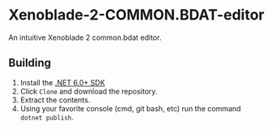 # Xenoblade-2-COMMON.BDAT-editor
An intuitive Xenoblade 2 common.bdat editor.

## Building
1. Install the [.NET 6.0+ SDK](https://dotnet.microsoft.com/download/dotnet/6.0)
2. Click ``Clone`` and download the repository.
3. Extract the contents. 
4. Using your favorite console (cmd, git bash, etc) run the command ``dotnet publish``.
 
